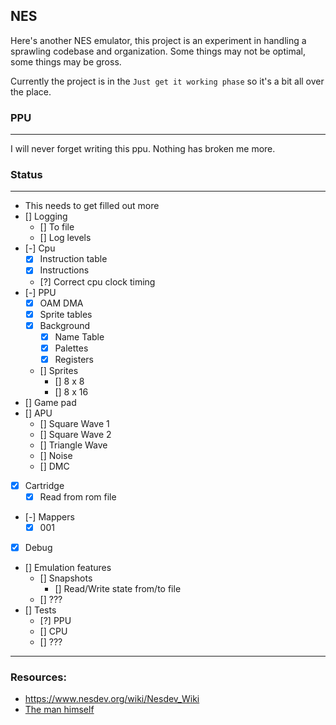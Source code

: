 ## NES

Here's another NES emulator, this project is an experiment in handling a sprawling codebase and organization. Some things may not be optimal, some things may be gross.

Currently the project is in the `Just get it working phase` so it's a bit all over the place.

### PPU
---
I will never forget writing this ppu.
Nothing has broken me more.

### Status
---

- This needs to get filled out more
- [] Logging
    - [] To file
    - [] Log levels
- [-] Cpu
    - [x] Instruction table
    - [x] Instructions
    - [?] Correct cpu clock timing
- [-] PPU
    - [x] OAM DMA
    - [x] Sprite tables
    - [x] Background
        - [x] Name Table
        - [x] Palettes
        - [x] Registers
    - [] Sprites
        - [] 8 x 8
        - [] 8 x 16
- [] Game pad
- [] APU
    - [] Square Wave 1
    - [] Square Wave 2
    - [] Triangle Wave
    - [] Noise
    - [] DMC
- [x] Cartridge
    - [x] Read from rom file
- [-] Mappers
    - [x] 001
- [x] Debug
- [] Emulation features
    - [] Snapshots
        - [] Read/Write state from/to file
    - [] ???
- [] Tests
    - [?] PPU
    - [] CPU
    - [] ???

----
### Resources:
 - https://www.nesdev.org/wiki/Nesdev_Wiki
 - [The man himself](https://github.com/OneLoneCoder/olcNES)